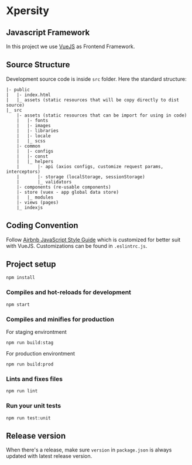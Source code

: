 # Xpersity

## Javascript Framework

In this project we use [VueJS](https://vuejs.org/v2/guide/) as Frontend Framework.

## Source Structure

Development source code is inside `src` folder. Here the standard structure:
```
|- public
|   |- index.html
|   |_ assets (static resources that will be copy directly to dist source)
|_ src
    |- assets (static resources that can be import for using in code)
    |   |- fonts
    |   |- images
    |   |- libraries
    |   |- locale
    |   |_ scss
    |- common
    |   |- configs
    |   |- const
    |   |_ helpers
    |       |- api (axios configs, customize request params, interceptors)
    |       |- storage (localStorage, sessionStorage)
    |       |_ validators
    |- components (re-usable components)
    |- store (vuex - app global data store)
    |   |_ modules
    |- views (pages)
    |_ indexjs

```

## Coding Convention

Follow [Airbnb JavaScript Style Guide](https://github.com/airbnb/javascript) which is customized for better suit with VueJS. Customizations can be found in `.eslintrc.js`.

## Project setup
```
npm install
```

### Compiles and hot-reloads for development
```
npm start
```

### Compiles and minifies for production

For staging environtment

```
npm run build:stag
```

For production environtment

```
npm run build:prod
```

### Lints and fixes files
```
npm run lint
```

### Run your unit tests
```
npm run test:unit
```

## Release version

When there's a release, make sure `version` in `package.json` is always updated with latest release version.
